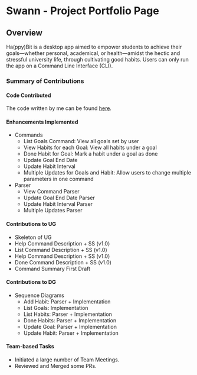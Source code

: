 # Swann - Project Portfolio Page

## Overview

Ha(ppy)Bit is a desktop app aimed to empower students to achieve
their goals—whether personal, academical, or health—amidst the
hectic and stressful university life, through cultivating good habits.
Users can only run the app on a Command Line Interface (CLI).

### Summary of Contributions

#### Code Contributed

The code written by me can be found [here](https://nus-cs2113-ay2122s1.github.io/tp-dashboard/?search=&sort=groupTitle&sortWithin=totalCommits&timeframe=commit&mergegroup=&groupSelect=groupByRepos&breakdown=true&checkedFileTypes=docs~functional-code~test-code~other&since=2021-09-25&tabOpen=true&tabAuthor=STAung07&tabRepo=AY2122S1-CS2113T-F14-1%2Ftp%5Bmaster%5D&authorshipIsMergeGroup=false&tabType=authorship&authorshipFileTypes=docs~functional-code~test-code&authorshipIsBinaryFileTypeChecked=false).

#### Enhancements Implemented

* Commands
  * List Goals Command: View all goals set by user
  * View Habits for each Goal: View all habits under a goal
  * Done Habit for Goal: Mark a habit under a goal  as done
  * Update Goal End Date 
  * Update Habit Interval
  * Multiple Updates for Goals and Habit: Allow users to change multiple parameters in one command
* Parser
  * View Command Parser
  * Update Goal End Date Parser
  * Update Habit Interval Parser
  * Multiple Updates Parser

<div style="page-break-after: always;"></div>

#### Contributions to UG

* Skeleton of UG
* Help Command Description + SS (v1.0)
* List Command Description + SS (v1.0)
* Help Command Description + SS (v1.0)
* Done Command Description + SS (v1.0)
* Command Summary First Draft

#### Contributions to DG

* Sequence Diagrams
  * Add Habit: Parser + Implementation
  * List Goals: Implementation
  * List Habits: Parser + Implementation
  * Done Habits: Parser + Implementation
  * Update Goal: Parser + Implementation
  * Update Habit: Parser + Implementation

#### Team-based Tasks

* Initiated a large number of Team Meetings.
* Reviewed and Merged some PRs.

